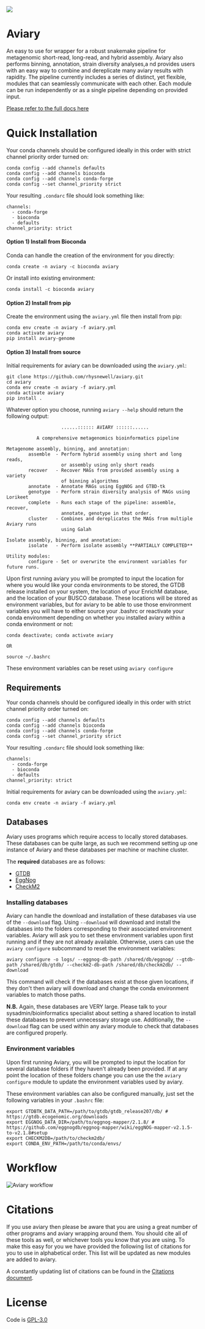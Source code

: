 ![](docs/_include/images/aviary_logo.png)

# Aviary
An easy to use for wrapper for a robust snakemake pipeline for metagenomic short-read, long-read, and hybrid assembly. 
Aviary also performs binning, annotation, strain diversity analyses,a nd provides users with an easy way to combine and 
dereplicate many aviary results with rapidity. The pipeline currently includes a series of distinct, yet flexible, modules
that can seamlessly communicate with each other. Each module can be run independently or as a single pipeline depending on provided input.

[Please refer to the full docs here](https://rhysnewell.github.io/aviary)

# Quick Installation

Your conda channels should be configured ideally in this order with strict channel priority order
turned on:
```
conda config --add channels defaults
conda config --add channels bioconda
conda config --add channels conda-forge
conda config --set channel_priority strict
```

Your resulting `.condarc` file should look something like:
```
channels:
  - conda-forge
  - bioconda
  - defaults
channel_priority: strict
```

#### Option 1) Install from Bioconda

Conda can handle the creation of the environment for you directly:

```
conda create -n aviary -c bioconda aviary
```

Or install into existing environment:
```
conda install -c bioconda aviary
```

#### Option 2) Install from pip

Create the environment using the `aviary.yml` file then install from pip:
```
conda env create -n aviary -f aviary.yml
conda activate aviary
pip install aviary-genome
```

#### Option 3) Install from source

Initial requirements for aviary can be downloaded using the `aviary.yml`:
```
git clone https://github.com/rhysnewell/aviary.git
cd aviary
conda env create -n aviary -f aviary.yml
conda activate aviary
pip install .
```

Whatever option you choose, running `aviary --help` should return the following
output:

```
                    ......:::::: AVIARY ::::::......

           A comprehensive metagenomics bioinformatics pipeline

Metagenome assembly, binning, and annotation:
        assemble  - Perform hybrid assembly using short and long reads, 
                    or assembly using only short reads
        recover   - Recover MAGs from provided assembly using a variety 
                    of binning algorithms 
        annotate  - Annotate MAGs using EggNOG and GTBD-tk
        genotype  - Perform strain diversity analysis of MAGs using Lorikeet
        complete  - Runs each stage of the pipeline: assemble, recover, 
                    annotate, genotype in that order.
        cluster   - Combines and dereplicates the MAGs from multiple Aviary runs
                    using Galah

Isolate assembly, binning, and annotation:
        isolate   - Perform isolate assembly **PARTIALLY COMPLETED**
        
Utility modules:
        configure - Set or overwrite the environment variables for future runs.

```

Upon first running aviary you will be prompted to input the location for where you would like
your conda environments to be stored, the GTDB release installed on your system, the location of your
EnrichM database, and the location of your BUSCO database. These locations will be stored as environment
variables, but for aviary to be able to use those environment variables you will have to either source your .bashrc
or reactivate your conda environment depending on whether you installed aviary within a conda environment or not:

```
conda deactivate; conda activate aviary

OR

source ~/.bashrc
```

These environment variables can be reset using `aviary configure`

## Requirements

Your conda channels should be configured ideally in this order with strict channel priority order
turned on:
```
conda config --add channels defaults
conda config --add channels bioconda
conda config --add channels conda-forge
conda config --set channel_priority strict
```

Your resulting `.condarc` file should look something like:
```
channels:
  - conda-forge
  - bioconda
  - defaults
channel_priority: strict
```

Initial requirements for aviary can be downloaded using the `aviary.yml`:
```
conda env create -n aviary -f aviary.yml
```

## Databases

Aviary uses programs which require access to locally stored databases. 
These databases can be quite large, as such we recommend setting up one instance of Aviary and these databases per machine or machine cluster.

The **required** databases are as follows:
* [GTDB](https://gtdb.ecogenomic.org/downloads)
* [EggNog](https://github.com/eggnogdb/eggnog-mapper/wiki/eggNOG-mapper-v2.1.5-to-v2.1.8#setup)
* [CheckM2](https://github.com/chklovski/CheckM2)

### Installing databases

Aviary can handle the download and installation of these databases via use of the `--download` flag. Using `--download`
will download and install the databases into the folders corresponding to their associated environment variables. Aviary will
ask you to set these environment variables upon first running and if they are not already available. Otherwise, users can use
the `aviary configure` subcommand to reset the environment variables:

```commandline
aviary configure -o logs/ --eggnog-db-path /shared/db/eggnog/ --gtdb-path /shared/db/gtdb/ --checkm2-db-path /shared/db/checkm2db/ --download
```

This command will check if the databases exist at those given locations, if they don't then aviary will download and change
the conda environment variables to match those paths. 

**N.B.** Again, these databases are VERY large. Please talk to your sysadmin/bioinformatics specialist about setting a shared
location to install these databases to prevent unnecessary storage use. Additionally, the `--download` flag can be used within
any aviary module to check that databases are configured properly.

### Environment variables

Upon first running Aviary, you will be prompted to input the location for several database folders if
they haven't already been provided. If at any point the location of these folders change you can
use the the `aviary configure` module to update the environment variables used by aviary.

These environment variables can also be configured manually, just set the following variables in your `.bashrc` file:
```
export GTDBTK_DATA_PATH=/path/to/gtdb/gtdb_release207/db/ # https://gtdb.ecogenomic.org/downloads
export EGGNOG_DATA_DIR=/path/to/eggnog-mapper/2.1.8/ # https://github.com/eggnogdb/eggnog-mapper/wiki/eggNOG-mapper-v2.1.5-to-v2.1.8#setup
export CHECKM2DB=/path/to/checkm2db/
export CONDA_ENV_PATH=/path/to/conda/envs/
```

# Workflow
![Aviary workflow](figures/aviary_workflow.png)


# Citations
If you use aviary then please be aware that you are using a great number of other programs and aviary wrapping around them.
You should cite all of these tools as well, or whichever tools you know that you are using. To make this easy for you
we have provided the following list of citations for you to use in alphabetical order. This list will be updated as new
modules are added to aviary.

A constantly updating list of citations can be found in the [Citations document](https://rhysnewell.github.io/aviary/citations).

# License

Code is [GPL-3.0](LICENSE)
